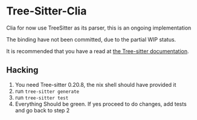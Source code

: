 # Tree-Sitter-Clia

Clia for now use TreeSitter as its parser, this is an ongoing implementation

The binding have not been committed, due to the partial WIP status.

It is recommended that you have a read at [the Tree-sitter documentation](http://tree-sitter.github.io/tree-sitter/creating-parsers).

## Hacking

1. You need Tree-sitter 0.20.8, the nix shell should have provided it
2. run `tree-sitter generate`
3. run `tree-sitter test`
4. Everything Should be green. If yes proceed to do changes, add tests and go back to step 2
